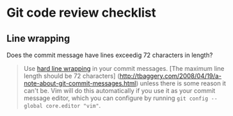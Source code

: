 # Git code review checklist

## Line wrapping

Does the commit message have lines exceedig 72 characters in length?

> Use [hard line wrapping](http://stopwritingramblingcommitmessages.com/) in your commit messages.
  [The maximum line length should be 72 characters]
  (http://tbaggery.com/2008/04/19/a-note-about-git-commit-messages.html)
  unless there is some reason it can't be.
  Vim will do this automatically if you use it as your commit message editor,
  which you can configure by running `git config --global core.editor "vim"`.
